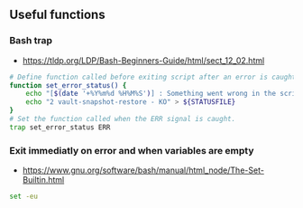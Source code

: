 ## Useful functions

### Bash trap

- https://tldp.org/LDP/Bash-Beginners-Guide/html/sect_12_02.html
```bash
# Define function called before exiting script after an error is caught.
function set_error_status() {
    echo "[$(date '+%Y%m%d %H%M%S')] : Something went wrong in the script, exiting." | tee -a "${LOGFILE}"
    echo "2 vault-snapshot-restore - KO" > ${STATUSFILE}
}
# Set the function called when the ERR signal is caught.
trap set_error_status ERR
```

### Exit immediatly on error and when variables are empty

- https://www.gnu.org/software/bash/manual/html_node/The-Set-Builtin.html
```bash
set -eu
```
